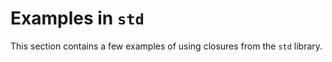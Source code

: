 # Examples in `std`

This section contains a few examples of using closures from the `std` library.
